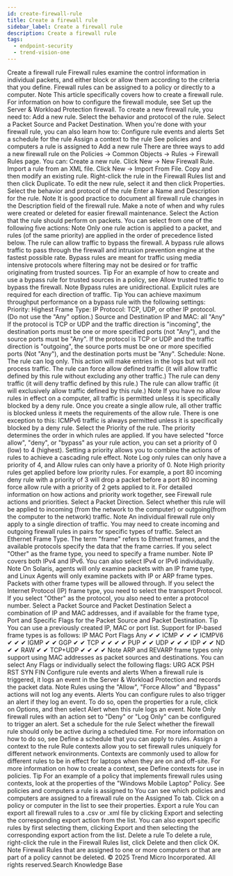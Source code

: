 ```yaml
---
id: create-firewall-rule
title: Create a firewall rule
sidebar_label: Create a firewall rule
description: Create a firewall rule
tags:
  - endpoint-security
  - trend-vision-one
---
```


 Create a firewall rule Firewall rules examine the control information in individual packets, and either block or allow them according to the criteria that you define. Firewall rules can be assigned to a policy or directly to a computer. Note This article specifically covers how to create a firewall rule. For information on how to configure the firewall module, see Set up the Server & Workload Protection firewall. To create a new firewall rule, you need to: Add a new rule. Select the behavior and protocol of the rule. Select a Packet Source and Packet Destination. When you're done with your firewall rule, you can also learn how to: Configure rule events and alerts Set a schedule for the rule Assign a context to the rule See policies and computers a rule is assigned to Add a new rule There are three ways to add a new firewall rule on the Policies → Common Objects → Rules → Firewall Rules page. You can: Create a new rule. Click New → New Firewall Rule. Import a rule from an XML file. Click New → Import From File. Copy and then modify an existing rule. Right-click the rule in the Firewall Rules list and then click Duplicate. To edit the new rule, select it and then click Properties. Select the behavior and protocol of the rule Enter a Name and Description for the rule. Note It is good practice to document all firewall rule changes in the Description field of the firewall rule. Make a note of when and why rules were created or deleted for easier firewall maintenance. Select the Action that the rule should perform on packets. You can select from one of the following five actions: Note Only one rule action is applied to a packet, and rules (of the same priority) are applied in the order of precedence listed below. The rule can allow traffic to bypass the firewall. A bypass rule allows traffic to pass through the firewall and intrusion prevention engine at the fastest possible rate. Bypass rules are meant for traffic using media intensive protocols where filtering may not be desired or for traffic originating from trusted sources. Tip For an example of how to create and use a bypass rule for trusted sources in a policy, see Allow trusted traffic to bypass the firewall. Note Bypass rules are unidirectional. Explicit rules are required for each direction of traffic. Tip You can achieve maximum throughput performance on a bypass rule with the following settings: Priority: Highest Frame Type: IP Protocol: TCP, UDP, or other IP protocol. (Do not use the "Any" option.) Source and Destination IP and MAC: all "Any" If the protocol is TCP or UDP and the traffic direction is "incoming", the destination ports must be one or more specified ports (not "Any"), and the source ports must be "Any". If the protocol is TCP or UDP and the traffic direction is "outgoing", the source ports must be one or more specified ports (Not "Any"), and the destination ports must be "Any". Schedule: None. The rule can log only. This action will make entries in the logs but will not process traffic. The rule can force allow defined traffic (it will allow traffic defined by this rule without excluding any other traffic.) The rule can deny traffic (it will deny traffic defined by this rule.) The rule can allow traffic (it will exclusively allow traffic defined by this rule.) Note If you have no allow rules in effect on a computer, all traffic is permitted unless it is specifically blocked by a deny rule. Once you create a single allow rule, all other traffic is blocked unless it meets the requirements of the allow rule. There is one exception to this: ICMPv6 traffic is always permitted unless it is specifically blocked by a deny rule. Select the Priority of the rule. The priority determines the order in which rules are applied. If you have selected "force allow", "deny", or "bypass" as your rule action, you can set a priority of 0 (low) to 4 (highest). Setting a priority allows you to combine the actions of rules to achieve a cascading rule effect. Note Log only rules can only have a priority of 4, and Allow rules can only have a priority of 0. Note High priority rules get applied before low priority rules. For example, a port 80 incoming deny rule with a priority of 3 will drop a packet before a port 80 incoming force allow rule with a priority of 2 gets applied to it. For detailed information on how actions and priority work together, see Firewall rule actions and priorities. Select a Packet Direction. Select whether this rule will be applied to incoming (from the network to the computer) or outgoing(from the computer to the network) traffic. Note An individual firewall rule only apply to a single direction of traffic. You may need to create incoming and outgoing firewall rules in pairs for specific types of traffic. Select an Ethernet Frame Type. The term "frame" refers to Ethernet frames, and the available protocols specify the data that the frame carries. If you select "Other" as the frame type, you need to specify a frame number. Note IP covers both IPv4 and IPv6. You can also select IPv4 or IPv6 individually. Note On Solaris, agents will only examine packets with an IP frame type, and Linux Agents will only examine packets with IP or ARP frame types. Packets with other frame types will be allowed through. If you select the Internet Protocol (IP) frame type, you need to select the transport Protocol. If you select "Other" as the protocol, you also need to enter a protocol number. Select a Packet Source and Packet Destination Select a combination of IP and MAC addresses, and if available for the frame type, Port and Specific Flags for the Packet Source and Packet Destination. Tip You can use a previously created IP, MAC or port list. Support for IP-based frame types is as follows: IP MAC Port Flags Any ✔ ✔ ICMP ✔ ✔ ✔ ICMPV6 ✔ ✔ ✔ IGMP ✔ ✔ GGP ✔ ✔ TCP ✔ ✔ ✔ ✔ PUP ✔ ✔ UDP ✔ ✔ ✔ IDP ✔ ✔ ND ✔ ✔ RAW ✔ ✔ TCP+UDP ✔ ✔ ✔ ✔ Note ARP and REVARP frame types only support using MAC addresses as packet sources and destinations. You can select Any Flags or individually select the following flags: URG ACK PSH RST SYN FIN Configure rule events and alerts When a firewall rule is triggered, it logs an event in the Server & Workload Protection and records the packet data. Note Rules using the "Allow", "Force Allow" and "Bypass" actions will not log any events. Alerts You can configure rules to also trigger an alert if they log an event. To do so, open the properties for a rule, click on Options, and then select Alert when this rule logs an event. Note Only firewall rules with an action set to "Deny" or "Log Only" can be configured to trigger an alert. Set a schedule for the rule Select whether the firewall rule should only be active during a scheduled time. For more information on how to do so, see Define a schedule that you can apply to rules. Assign a context to the rule Rule contexts allow you to set firewall rules uniquely for different network environments. Contexts are commonly used to allow for different rules to be in effect for laptops when they are on and off-site. For more information on how to create a context, see Define contexts for use in policies. Tip For an example of a policy that implements firewall rules using contexts, look at the properties of the "Windows Mobile Laptop" Policy. See policies and computers a rule is assigned to You can see which policies and computers are assigned to a firewall rule on the Assigned To tab. Click on a policy or computer in the list to see their properties. Export a rule You can export all firewall rules to a .csv or .xml file by clicking Export and selecting the corresponding export action from the list. You can also export specific rules by first selecting them, clicking Export and then selecting the corresponding export action from the list. Delete a rule To delete a rule, right-click the rule in the Firewall Rules list, click Delete and then click OK. Note Firewall Rules that are assigned to one or more computers or that are part of a policy cannot be deleted. © 2025 Trend Micro Incorporated. All rights reserved.Search Knowledge Base